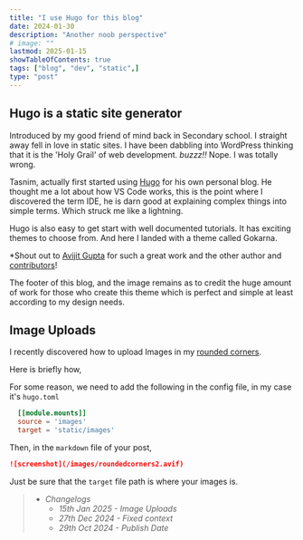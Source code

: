 ```yaml
---
title: "I use Hugo for this blog"
date: 2024-01-30
description: "Another noob perspective"
# image: ""
lastmod: 2025-01-15
showTableOfContents: true
tags: ["blog", "dev", "static",]
type: "post"
---
```


## Hugo is a static site generator

Introduced by my good friend of mind back in Secondary school. I straight away fell in love in static sites. I have been dabbling into WordPress thinking that it is the 'Holy Grail' of web development. *buzzz!!* Nope. I was totally wrong.

Tasnim, actually first started using [Hugo](https://gethugo.io) for his own personal blog. He thought me a lot about how VS Code works, this is the point where I discovered the term IDE, he is darn good at explaining complex things into simple terms. Which struck me like a lightning.

Hugo is also easy to get start with well documented tutorials. It has exciting themes to choose from. And here I landed with a theme called Gokarna.

*Shout out to [Avijit Gupta](https://buymeacoffee.com/avijitgupta) for such a great work and the other author and [contributors](https://github.com/gokarna-theme/gokarna-hugo)!

The footer of this blog, and the image remains as to credit the huge amount of work for those who create this theme which is perfect and simple at least according to my design needs.

## Image Uploads

I recently discovered how to upload Images in my [rounded corners](/rounded-corners).

Here is briefly how,

For some reason, we need to add the following in the config file, in my case it's `hugo.toml`

```toml
  [[module.mounts]]
  source = 'images'
  target = 'static/images'
```

Then, in the `markdown` file of your post, 

```markdown
![screenshot](/images/roundedcorners2.avif)
```

Just be sure that the `target` file path is where your images is.


> - *Changelogs*
>   - *15th Jan 2025 - Image Uploads*
>   - *27th Dec 2024 - Fixed context*
>   - *29th Oct 2024 - Publish Date*
